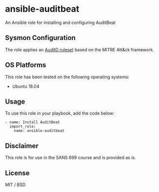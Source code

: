 # ansible-auditbeat

An Ansible role for installing and configuring AuditBeat

## Sysmon Configuration

The role applies an [AuditD ruleset](https://github.com/bfuzzy/auditd-attack) based on the MITRE Att&ck framework.

## OS Platforms

This role has been tested on the following operating systems:

- Ubuntu 18.04

## Usage

To use this role in your playbook, add the code below:

```
- name: Install AuditBeat
  import_role:
    name: ansible-auditbeat
```

## Disclaimer

This role is for use in the SANS 699 course and is provided as is.

## License

MIT / BSD